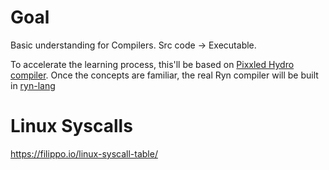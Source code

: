 
# Goal
Basic understanding for Compilers. Src code -> Executable.

To accelerate the learning process, this'll be based on [Pixxled Hydro compiler](https://www.youtube.com/@pixeled-yt). Once the concepts are familiar, the real Ryn compiler will be built in [ryn-lang](https://github.com/ReinoutWW/ryn-lang)

# Linux Syscalls

https://filippo.io/linux-syscall-table/
